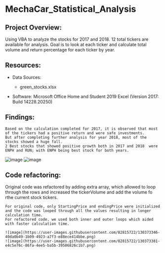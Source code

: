 # MechaCar_Statistical_Analysis

## Project Overview:

Using VBA to analyze the stocks for 2017 and 2018. 12 total tickers are available for analysis. Goal is to look at each ticker and calculate total volume and return percentage for each ticker by year. 

## Resources:
- Data Sources:
    - green_stocks.xlsx
    
- Software: 	Microsoft Office Home and Student 2019
		Excel (Version 2017: Build 14228.20250)
            
## Findings:

	Based on the calculation completed for 2017, it is observed that most of the tickers had a positive return and were safe investments.
	But after completing further analysis for year 2018, most of the stocks showed a huge fall.
	2 Best stocks that showed positive growth both in 2017 and 2018  were ENPH and RUN; with ENPH being best stock for both years.
![image](https://user-images.githubusercontent.com/82815722/130373314-67df2bc9-c581-43da-ac48-3c50c93c4cbf.png)
![image](https://user-images.githubusercontent.com/82815722/130373370-c6f49a18-a455-4049-9804-49838c5bf6d3.png)



  


## Code refactoring:

Original code was refactored by adding extra array, which allowed to loop through the rows and increased the tickerVolume and add the volume fo rthe current stock tickers. 

	For original code, only StartingPrice and endingPrice were initialized and the code was looped through all the values resulting in longer calculation time. 
	For refactored code, we used both inner and outer loops which aided with faster calculation time.
	
	![image](https://user-images.githubusercontent.com/82815722/130373346-40da0b49-1b09-4923-a7f3-e88ece414bbe.png)
	![image](https://user-images.githubusercontent.com/82815722/130373381-e4c5e76c-86fa-4ee5-ba5b-39506826c1b7.png)


